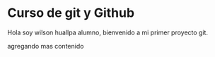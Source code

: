# Curso de git y Github
Hola soy wilson huallpa alumno, bienvenido a mi primer proyecto git.

agregando mas contenido

